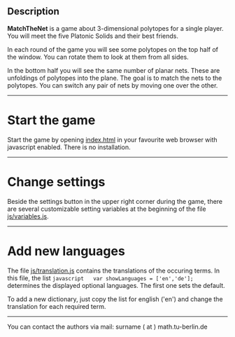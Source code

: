 ## Description

**MatchTheNet** is a game about 3-dimensional polytopes for a single player.
You will meet the five Platonic Solids and their best friends.

In each round of the game you will see some polytopes on the top half of the window.
You can rotate them to look at them from all sides.

In the bottom half you will see the same number of planar nets.
These are unfoldings of polytopes into the plane.
The goal is to match the nets to the polytopes.
You can switch any pair of nets by moving one over the other.

------------------------------

# Start the game

Start the game by opening [index.html](index.html) in your favourite web browser with javascript enabled. There is no installation. 

------------------------------

# Change settings

Beside the settings button in the upper right corner during the game, there are several customizable setting variables at the beginning of the file [js/variables.js](js/variables.js).

------------------------------

# Add new languages

The file [js/translation.js](js/translation.js) contains the translations of the occuring terms.
In this file, the list
```javascript   var showLanguages = ['en','de'];  ```
determines the displayed optional languages. The first one sets the default.

To add a new dictionary, just copy the list for english ('en') and change the translation for each required term.

------------------------------

You can contact the authors via mail:
surname ( at ) math.tu-berlin.de
